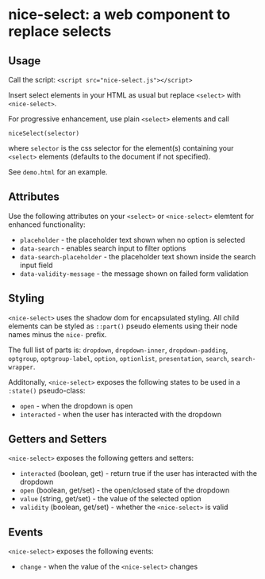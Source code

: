 # nice-select: a web component to replace selects

## Usage

Call the script:
`<script src="nice-select.js"></script>`

Insert select elements in your HTML as usual but replace `<select>` with `<nice-select>`.

For progressive enhancement, use plain `<select>` elements and call
```JS
niceSelect(selector)
```
where `selector` is the css selector for the element(s) containing your `<select>` elements (defaults to the document if not specified).

See `demo.html` for an example.

## Attributes

Use the following attributes on your `<select>` or `<nice-select>` elemtent for enhanced functionality:

-	`placeholder` - the placeholder text shown when no option is selected
-	`data-search` - enables search input to filter options
-	`data-search-placeholder` - the placeholder text shown inside the search input field
-	`data-validity-message` - the message shown on failed form validation

## Styling

`<nice-select>` uses the shadow dom for encapsulated styling. All child elements can be styled as `::part()` pseudo elements using their node names minus the `nice-` prefix.

The full list of parts is:
`dropdown`, `dropdown-inner`, `dropdown-padding`, `optgroup`, `optgroup-label`, `option`, `optionlist`, `presentation`, `search`, `search-wrapper`.

Additonally, `<nice-select>` exposes the following states to be used in a `:state()` pseudo-class:

-	`open` - when the dropdown is open
-	`interacted` - when the user has interacted with the dropdown

## Getters and Setters

`<nice-select>` exposes the following getters and setters:

-	`interacted` (boolean, get) - return true if the user has interacted with the dropdown
-	`open` (boolean, get/set) - the open/closed state of the dropdown
-	`value` (string, get/set) - the value of the selected option
-	`validity` (boolean, get/set) - whether the `<nice-select>` is valid

## Events

`<nice-select>` exposes the following events:

-	`change` - when the value of the `<nice-select>` changes
